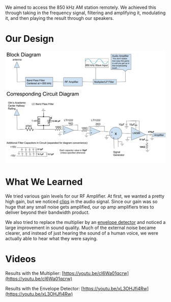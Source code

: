 We aimed to access the 850 kHz AM station remotely. We achieved this through taking in the frequency signal, filtering and amplifying it, modulating it, and then playing the result through our speakers.

# Our Design
![Circuit and Block Diagrams](AMRadioReceiver-2.jpg)


# What We Learned
We tried various gain levels for our RF Amplifier. At first, we wanted a pretty high gain, but we noticed [clips](https://en.wikipedia.org/wiki/Clipping_(audio)) in the audio signal. Since our gain was so huge that any small noise gets amplified, our op amp amplifiers tries to deliver beyond their bandwidth product.

We also tried to replace the multiplier by an [envelope detector](https://en.wikipedia.org/wiki/Envelope_detector) and noticed a large improvement in sound quality. Much of the external noise became clearer, and instead of just hearing the sound of a human voice, we were actually able to hear what they were saying. 

# Videos
Results with the Multiplier: [https://youtu.be/cI6Wa01qcrw](https://youtu.be/cI6Wa01qcrw)

Results with the Envelope Detector: [https://youtu.be/xL3OHJfi4Rw](https://youtu.be/xL3OHJfi4Rw)

